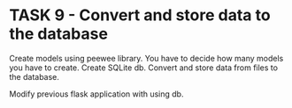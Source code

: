 # TASK 9 - Convert and store data to the database

Create models using peewee library. You have to decide how many models you have to create. Create SQLite db.
Convert and store data from files to the database.

Modify previous flask application with using db.